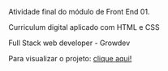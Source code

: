 Atividade final do módulo de Front End 01.

Curriculum digital aplicado com HTML e CSS 

Full Stack web developer - Growdev

Para visualizar o projeto: <a href="https://matt-luz.github.io/Atividade-Final-de-Modulo-Curriculum-Digital-FrontEnd01/index.html">clique aqui!</a>
